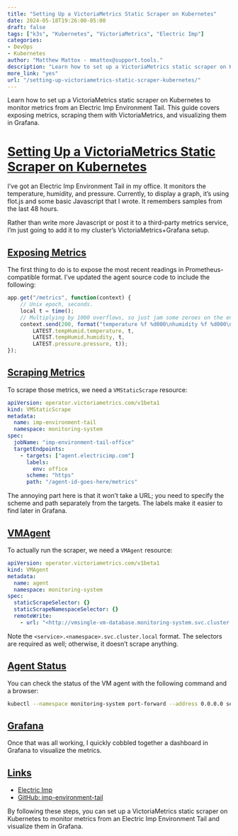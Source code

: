 ```yaml
---
title: "Setting Up a VictoriaMetrics Static Scraper on Kubernetes"
date: 2024-05-18T19:26:00-05:00
draft: false
tags: ["k3s", "Kubernetes", "VictoriaMetrics", "Electric Imp"]
categories:
- DevOps
- Kubernetes
author: "Matthew Mattox - mmattox@support.tools."
description: "Learn how to set up a VictoriaMetrics static scraper on Kubernetes to monitor metrics from an Electric Imp Environment Tail."
more_link: "yes"
url: "/setting-up-victoriametrics-static-scraper-kubernetes/"
---
```


Learn how to set up a VictoriaMetrics static scraper on Kubernetes to monitor metrics from an Electric Imp Environment Tail. This guide covers exposing metrics, scraping them with VictoriaMetrics, and visualizing them in Grafana.

<!--more-->

# [Setting Up a VictoriaMetrics Static Scraper on Kubernetes](#setting-up-a-victoriametrics-static-scraper-on-kubernetes)

I’ve got an Electric Imp Environment Tail in my office. It monitors the temperature, humidity, and pressure. Currently, to display a graph, it’s using flot.js and some basic Javascript that I wrote. It remembers samples from the last 48 hours.

Rather than write more Javascript or post it to a third-party metrics service, I’m just going to add it to my cluster’s VictoriaMetrics+Grafana setup.

## [Exposing Metrics](#exposing-metrics)

The first thing to do is to expose the most recent readings in Prometheus-compatible format. I’ve updated the agent source code to include the following:

```javascript
app.get("/metrics", function(context) {
    // Unix epoch, seconds.
    local t = time();
    // Multiplying by 1000 overflows, so just jam some zeroes on the end in the string format.
    context.send(200, format("temperature %f %d000\nhumidity %f %d000\npressure %f %d000\n",
        LATEST.tempHumid.temperature, t,
        LATEST.tempHumid.humidity, t,
        LATEST.pressure.pressure, t));
});
```

## [Scraping Metrics](#scraping-metrics)

To scrape those metrics, we need a `VMStaticScrape` resource:

```yaml
apiVersion: operator.victoriametrics.com/v1beta1
kind: VMStaticScrape
metadata:
  name: imp-environment-tail
  namespace: monitoring-system
spec:
  jobName: "imp-environment-tail-office"
  targetEndpoints:
    - targets: ["agent.electricimp.com"]
      labels:
        env: office
      scheme: "https"
      path: "/agent-id-goes-here/metrics"
```

The annoying part here is that it won’t take a URL; you need to specify the scheme and path separately from the targets. The labels make it easier to find later in Grafana.

## [VMAgent](#vmagent)

To actually run the scraper, we need a `VMAgent` resource:

```yaml
apiVersion: operator.victoriametrics.com/v1beta1
kind: VMAgent
metadata:
  name: agent
  namespace: monitoring-system
spec:
  staticScrapeSelector: {}
  staticScrapeNamespaceSelector: {}
  remoteWrite:
    - url: "<http://vmsingle-vm-database.monitoring-system.svc.cluster.local:8429/api/v1/write>"
```

Note the `<service>.<namespace>.svc.cluster.local` format. The selectors are required as well; otherwise, it doesn’t scrape anything.

## [Agent Status](#agent-status)

You can check the status of the VM agent with the following command and a browser:

```bash
kubectl --namespace monitoring-system port-forward --address 0.0.0.0 service/vmagent-agent 8429:8429
```

## [Grafana](#grafana)

Once that was all working, I quickly cobbled together a dashboard in Grafana to visualize the metrics.

## [Links](#links)

- [Electric Imp](https://electricimp.com)
- [GitHub: imp-environment-tail](https://github.com/rlipscombe/imp-environment-tail)

By following these steps, you can set up a VictoriaMetrics static scraper on Kubernetes to monitor metrics from an Electric Imp Environment Tail and visualize them in Grafana.
